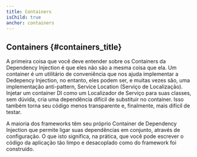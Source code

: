 ```yaml
---
title: Containers
isChild: true
anchor: containers
---
```


## Containers {#containers_title}

A primeira coisa que você deve entender sobre os Containers da Dependency Injection é que eles não são a mesma coisa
que ela. Um container é um utilitário de conveniência que nos ajuda implementar a Dedepency Injection, no entanto, eles
podem ser, e muitas vezes são, uma implementação anti-pattern, Service Location (Serviço de Localização).
Injetar um container DI como um Localizador de Serviço para suas classes, sem dúvida, cria uma dependência difícil de
substituir no container. Isso também torna seu código menos transparente e, finalmente, mais difícil de testar.

A maioria dos frameworks têm seu próprio Container de Dependency Injection que permite ligar suas dependências em
conjunto, através de configuração.
O que isto significa, na prática, que você pode escrever o código da aplicação tão limpo e desacoplado como do framework
foi construído.